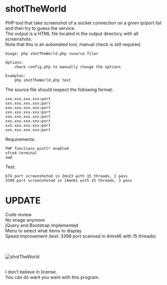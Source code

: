 # shotTheWorld
PHP tool that take screenshot of a socket connection on a given ip/port list and then try to guess the service.  
The output is a HTML file located in the output directory with all screenshots.  
Note that this is an automated tool, manual check is still required.  

```
Usage: php shotTheWorld.php <source file>

Options:
	check config.php to manually change the options

Examples:
	php shotTheWorld.php test
```

The source file should respect the following format:  
```
xxx.xxx.xxx.xxx:port
xxx.xxx.xxx.xxx:port
xxx.xxx.xxx.xxx:port
xxx.xxx.xxx.xxx:port
xxx.xxx.xxx.xxx:port
xxx.xxx.xxx.xxx:port
xxx.xxx.xxx.xxx:port
xxx.xxx.xxx.xxx:port
```

Requirements:
```
PHP functions pcntl* enabled  
xfce4-terminal  
xwd  
```

Test:
```
674 port screenshoted in 2mn23 with 15 threads, 2 pass
3398 port screenshoted in 14mn01 with 25 threads, 3 pass
```

# UPDATE
Code review  
No image anymore  
jQuery and Bootstrap implemented  
Menu to select what items to display  
Speed improvement (test: 3398 port scanned in 4mn46 with 15 threads)  


<br><br>
<img src="https://raw.githubusercontent.com/gwen001/shotTheWorld/master/example.png" alt="shotTheWorld">
<br><br>


I don't believe in license.  
You can do want you want with this program.  
